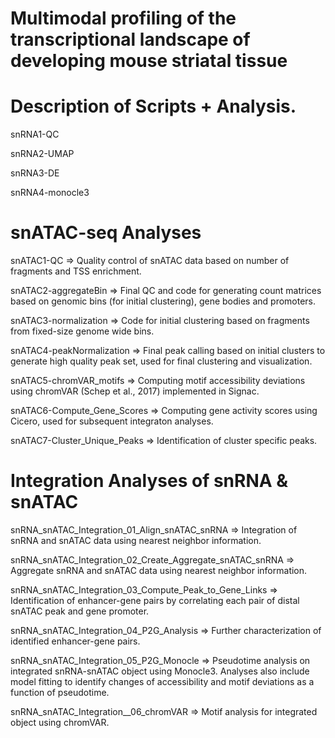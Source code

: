 # Multimodal profiling of the transcriptional landscape of developing mouse striatal tissue 

# Description of Scripts + Analysis. 
snRNA1-QC

snRNA2-UMAP

snRNA3-DE

snRNA4-monocle3


# snATAC-seq Analyses
snATAC1-QC => Quality control of snATAC data based on number of fragments and TSS enrichment.

snATAC2-aggregateBin => Final QC and code for generating count matrices based on genomic bins (for initial clustering), gene bodies and promoters.

snATAC3-normalization => Code for initial clustering based on fragments  from fixed-size genome wide bins.

snATAC4-peakNormalization => Final peak calling based on initial clusters to generate high quality peak set, used for final clustering and visualization.

snATAC5-chromVAR_motifs => Computing motif accessibility deviations using chromVAR (Schep et al., 2017) implemented in Signac.

snATAC6-Compute_Gene_Scores => Computing gene activity scores using Cicero, used for subsequent integraton analyses. 

snATAC7-Cluster_Unique_Peaks => Identification of cluster specific peaks.

# Integration Analyses of snRNA & snATAC
snRNA_snATAC_Integration_01_Align_snATAC_snRNA => Integration of snRNA and snATAC data using nearest neighbor information.

snRNA_snATAC_Integration_02_Create_Aggregate_snATAC_snRNA => Aggregate snRNA and snATAC data using nearest neighbor information.

snRNA_snATAC_Integration_03_Compute_Peak_to_Gene_Links => Identification of enhancer-gene pairs by correlating each pair of distal snATAC peak and gene promoter.

snRNA_snATAC_Integration_04_P2G_Analysis => Further characterization of identified enhancer-gene pairs.

snRNA_snATAC_Integration_05_P2G_Monocle => Pseudotime analysis on integrated snRNA-snATAC object using Monocle3. Analyses also include model fitting to identify changes of accessibility and motif deviations as a function of pseudotime.

snRNA_snATAC_Integration__06_chromVAR => Motif analysis for integrated object using chromVAR.
